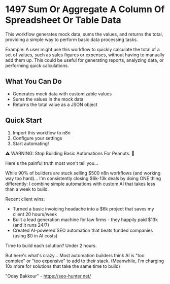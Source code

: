 # 1497 Sum Or Aggregate A Column Of Spreadsheet Or Table Data

This workflow generates mock data, sums the values, and returns the total, providing a simple way to perform basic data processing tasks.

Example: A user might use this workflow to quickly calculate the total of a set of values, such as sales figures or expenses, without having to manually add them up. This could be useful for generating reports, analyzing data, or performing quick calculations.

## What You Can Do
- Generates mock data with customizable values
- Sums the values in the mock data
- Returns the total value as a JSON object

## Quick Start
1. Import this workflow to n8n
2. Configure your settings
3. Start automating!

⚠️ WARNING: Stop Building Basic Automations For Peanuts. 🚫

Here's the painful truth most won't tell you...

While 90% of builders are stuck selling $500 n8n workflows (and working way too hard)...
I'm consistently closing $6k-13k deals by doing ONE thing differently:
I combine simple automations with custom AI that takes less than a week to build.

Recent client wins:
* Turned a basic invoicing headache into a $6k project that saves my client 20 hours/week
* Built a lead generation machine for law firms - they happily paid $13k (and it runs 24/7)
* Created AI-powered SEO automation that beats funded companies (using $0 in AI costs)

Time to build each solution? Under 2 hours.

But here's what's crazy...
Most automation builders think AI is "too complex" or "too expensive" to add to their stack.
(Meanwhile, I'm charging 10x more for solutions that take the same time to build)

"Oday Bakkour" - https://seo-hunter.net/
